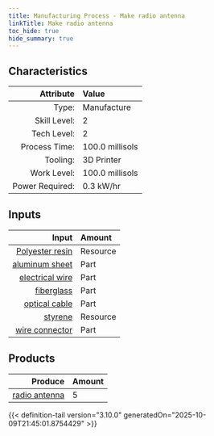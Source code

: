 ```yaml
---
title: Manufacturing Process - Make radio antenna
linkTitle: Make radio antenna
toc_hide: true
hide_summary: true
---
```

<!-- This is generated by the MarsSim HelpGenertor, do not edit. -->


## Characteristics

| Attribute      | Value |
|--------:|:------|
|Type:|Manufacture|
|Skill Level:|2|
|Tech Level:|2|
|Process Time:|100.0 millisols|
|Tooling:|3D Printer|
|Work Level:|100.0 millisols|
|Power Required:|0.3 kW/hr|

## Inputs

| Input      | Amount |
|--------:|:------|
|[Polyester resin](/docs/definitions/resource/polyester-resin)|Resource|0.5 kg|
|[aluminum sheet](/docs/definitions/part/aluminum-sheet)|Part|1|
|[electrical wire](/docs/definitions/part/electrical-wire)|Part|1|
|[fiberglass](/docs/definitions/part/fiberglass)|Part|1|
|[optical cable](/docs/definitions/part/optical-cable)|Part|1|
|[styrene](/docs/definitions/resource/styrene)|Resource|0.5 kg|
|[wire connector](/docs/definitions/part/wire-connector)|Part|3|

## Products


| Produce      | Amount |
|--------:|:------|
|[radio antenna](/docs/definitions/part/radio-antenna)|5|



{{< definition-tail version="3.10.0" generatedOn="2025-10-09T21:45:01.8754429" >}}




